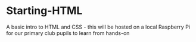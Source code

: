 # Starting-HTML
A basic intro to HTML and CSS - this will be hosted on a local Raspberry Pi for our primary club pupils to learn from hands-on
